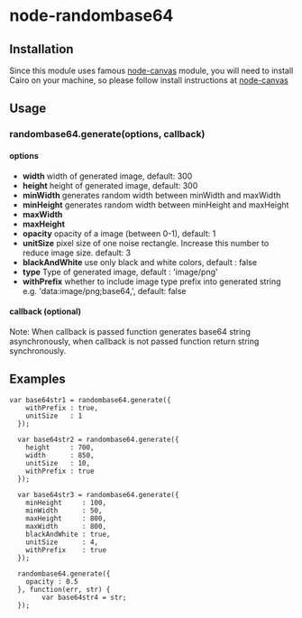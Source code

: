 # node-randombase64

## Installation
Since this module uses famous [node-canvas](https://github.com/Automattic/node-canvas) module, you will need to
install Cairo on your machine, so please follow install instructions at [node-canvas](https://github.com/Automattic/node-canvas)

## Usage
### randombase64.generate(options, callback)
#### options
- **width** width of generated image, default: 300
- **height** height of generated image, default: 300
- **minWidth** generates random width between minWidth and maxWidth
- **minHeight** generates random width between minHeight and maxHeight
- **maxWidth**
- **maxHeight**
- **opacity** opacity of a image (between 0-1), default: 1
- **unitSize** pixel size of one noise rectangle. Increase this number to reduce image size. default: 3
- **blackAndWhite** use only black and white colors, default : false
- **type** Type of generated image, default : 'image/png'
- **withPrefix** whether to include image type prefix into generated string e.g. 'data:image/png;base64,', default: false

#### callback (optional)
Note: When callback is passed function generates base64 string asynchronously, when callback is not passed
function return string synchronously.

## Examples
```
var base64str1 = randombase64.generate({
    withPrefix : true,
    unitSize   : 1
  });

  var base64str2 = randombase64.generate({
    height     : 700,
    width      : 850,
    unitSize   : 10,
    withPrefix : true
  });

  var base64str3 = randombase64.generate({
    minHeight     : 100,
    minWidth      : 50,
    maxHeight     : 800,
    maxWidth      : 800,
    blackAndWhite : true,
    unitSize      : 4,
    withPrefix    : true
  });

  randombase64.generate({
    opacity : 0.5
  }, function(err, str) {
        var base64str4 = str;
  });
```

